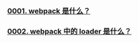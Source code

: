 ### [0001. webpack 是什么？](https://github.com/Tdahuyou/webpack/tree/main/0001.%20webpack%20%E6%98%AF%E4%BB%80%E4%B9%88%EF%BC%9F) <!-- [locale](./0001.%20webpack%20%E6%98%AF%E4%BB%80%E4%B9%88%EF%BC%9F/README.md) -->



<!-- !====================>分隔符<====================! -->
### [0002. webpack 中的 loader 是什么？](https://github.com/Tdahuyou/webpack/tree/main/0002.%20webpack%20%E4%B8%AD%E7%9A%84%20loader%20%E6%98%AF%E4%BB%80%E4%B9%88%EF%BC%9F) <!-- [locale](./0002.%20webpack%20%E4%B8%AD%E7%9A%84%20loader%20%E6%98%AF%E4%BB%80%E4%B9%88%EF%BC%9F/README.md) -->



<!-- !====================>分隔符<====================! -->
